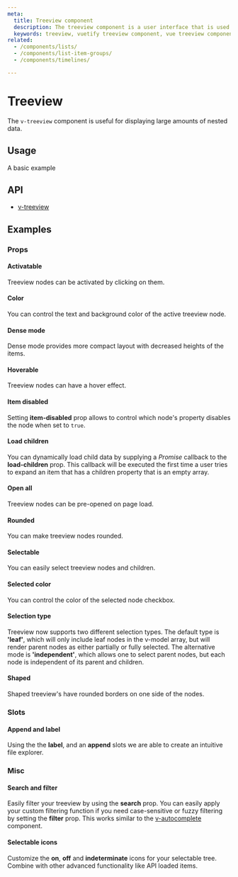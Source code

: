 ```yaml
---
meta:
  title: Treeview component
  description: The treeview component is a user interface that is used to represent hierarchical data in a tree structure.
  keywords: treeview, vuetify treeview component, vue treeview component
related:
  - /components/lists/
  - /components/list-item-groups/
  - /components/timelines/

---
```


# Treeview

The `v-treeview` component is useful for displaying large amounts of nested data.

<entry-ad />

## Usage

A basic example

<example file="v-treeview/usage" />

## API

- [v-treeview](../../api/treeview)

## Examples

### Props

#### Activatable

Treeview nodes can be activated by clicking on them.

<example file="v-treeview/prop-activatable" />

#### Color

You can control the text and background color of the active treeview node.

<example file="v-treeview/prop-color" />

#### Dense mode

Dense mode provides more compact layout with decreased heights of the items.

<example file="v-treeview/prop-dense" />

#### Hoverable

Treeview nodes can have a hover effect.

<example file="v-treeview/prop-hoverable" />

#### Item disabled

Setting **item-disabled** prop allows to control which node's property disables the node when set to `true`.

<example file="v-treeview/prop-item-disabled" />

#### Load children

You can dynamically load child data by supplying a _Promise_ callback to the **load-children** prop. This callback will be executed the first time a user tries to expand an item that has a children property that is an empty array.

<example file="v-treeview/prop-load-children" />

#### Open all

Treeview nodes can be pre-opened on page load.

<example file="v-treeview/prop-open-all" />

#### Rounded

You can make treeview nodes rounded.

<example file="v-treeview/prop-rounded" />

#### Selectable

You can easily select treeview nodes and children.

<example file="v-treeview/prop-selectable" />

#### Selected color

You can control the color of the selected node checkbox.

<example file="v-treeview/prop-selected-color" />

#### Selection type

Treeview now supports two different selection types. The default type is **'leaf'**, which will only include leaf nodes in the v-model array, but will render parent nodes as either partially or fully selected. The alternative mode is **'independent'**, which allows one to select parent nodes, but each node is independent of its parent and children.

<example file="v-treeview/prop-selection-type" />

#### Shaped

Shaped treeview's have rounded borders on one side of the nodes.

<example file="v-treeview/prop-shaped" />

### Slots

#### Append and label

Using the the **label**, and an **append** slots we are able to create an intuitive file explorer.

<example file="v-treeview/slot-append-and-label" />

### Misc

#### Search and filter

Easily filter your treeview by using the **search** prop. You can easily apply your custom filtering function if you need case-sensitive or fuzzy filtering by setting the **filter** prop. This works similar to the [v-autocomplete](/components/autocompletes) component.

<example file="v-treeview/misc-search-and-filter" />

#### Selectable icons

Customize the **on**, **off** and **indeterminate** icons for your selectable tree. Combine with other advanced functionality like API loaded items.

<example file="v-treeview/misc-selectable-icons" />

<backmatter />
